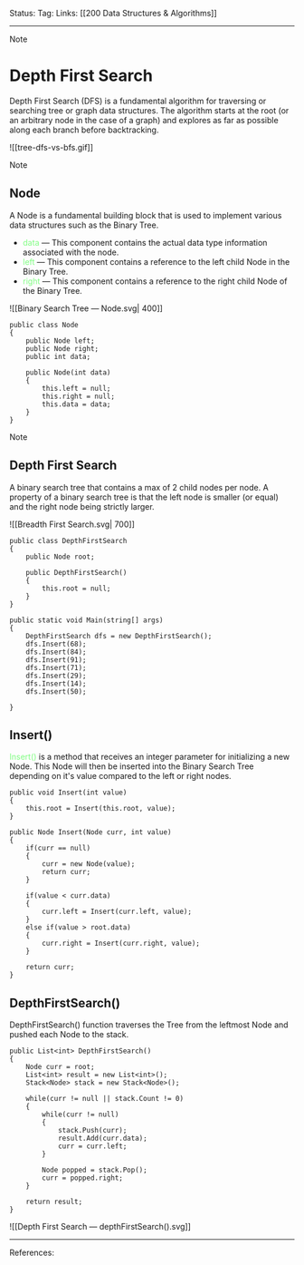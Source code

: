 Status: 
Tag:
Links: [[200 Data Structures & Algorithms]]

---
> [!note] 
>  # Depth First Search

Depth First Search (DFS) is a fundamental algorithm for traversing or searching tree or graph data structures. The algorithm starts at the root (or an arbitrary node in the case of a graph) and explores as far as possible along each branch before backtracking.

![[tree-dfs-vs-bfs.gif]]



> [!note] 
> ## Node 

A Node is a fundamental building block that is used to implement various data structures such as the Binary Tree. 
- <span style="color:#81fd83">data</span> — This component contains the actual data type information associated with the node.
- <span style="color:#81fd83">left</span> — This component contains a reference to the left child Node in the Binary Tree. 
- <span style="color:#81fd83">right</span> — This component contains a reference to the right child Node of the Binary Tree.

![[Binary Search Tree — Node.svg| 400]]

``` run-csharp
public class Node
{
	public Node left;
	public Node right;
	public int data;

	public Node(int data)
	{
		this.left = null;
		this.right = null;
		this.data = data;
	}
}
```


> [!note] 
> ## Depth First Search 

A binary search tree that contains a max of 2 child nodes per node. A property of a binary search tree is that the left node is smaller (or equal) and the right node being strictly larger.

![[Breadth First Search.svg| 700]]

``` run-csharp 
public class DepthFirstSearch
{
	public Node root;
	
	public DepthFirstSearch()
	{
		this.root = null;
	}
}
```

``` run-csharp
public static void Main(string[] args)
{
	DepthFirstSearch dfs = new DepthFirstSearch();
	dfs.Insert(68);
	dfs.Insert(84);
	dfs.Insert(91);
	dfs.Insert(71);
	dfs.Insert(29);
	dfs.Insert(14);
	dfs.Insert(50);
	
}
```

## Insert()

<span style="color:#81fd83">Insert()</span> is a method that receives an integer parameter for initializing a new Node. This Node will then be inserted into the Binary Search Tree depending on it's value compared to the left or right nodes.

``` run-csharp
public void Insert(int value)
{
	this.root = Insert(this.root, value);
}
```

``` run-csharp
public Node Insert(Node curr, int value)
{
	if(curr == null)
	{
		curr = new Node(value);
		return curr;
	}
	
	if(value < curr.data)
	{
		curr.left = Insert(curr.left, value);
	}
	else if(value > root.data)
	{
		curr.right = Insert(curr.right, value);
	}
	
	return curr;
}
```

## DepthFirstSearch()

DepthFirstSearch() function traverses the Tree from the leftmost Node and pushed each Node to the stack.

``` run-csharp
public List<int> DepthFirstSearch()
{
	Node curr = root;
	List<int> result = new List<int>();
	Stack<Node> stack = new Stack<Node>();
	
	while(curr != null || stack.Count != 0)
	{
		while(curr != null)
		{
			stack.Push(curr);
			result.Add(curr.data);
			curr = curr.left;
		}
		
		Node popped = stack.Pop();
		curr = popped.right;
	}
	
	return result;
}
```

![[Depth First Search — depthFirstSearch().svg]]



---
References:
